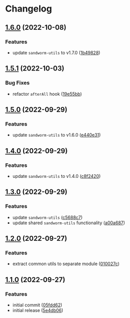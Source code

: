 # Changelog

## [1.6.0](https://github.com/sandworm-hq/sandworm-mocha/compare/sandworm-mocha-v1.5.1...sandworm-mocha-v1.6.0) (2022-10-08)


### Features

* update `sandworm-utils` to v1.7.0 ([1b49828](https://github.com/sandworm-hq/sandworm-mocha/commit/1b49828c9a88807ba05f9601f6739630c2d6ff9f))

## [1.5.1](https://github.com/sandworm-hq/sandworm-mocha/compare/sandworm-mocha-v1.5.0...sandworm-mocha-v1.5.1) (2022-10-03)


### Bug Fixes

* refactor `afterAll` hook ([19e55bb](https://github.com/sandworm-hq/sandworm-mocha/commit/19e55bbdbd9b14fdf2dabbcff0266755cb5006e4))

## [1.5.0](https://github.com/sandworm-hq/sandworm-mocha/compare/sandworm-mocha-v1.4.0...sandworm-mocha-v1.5.0) (2022-09-29)


### Features

* update `sandworm-utils` to v1.6.0 ([e440e31](https://github.com/sandworm-hq/sandworm-mocha/commit/e440e31c35dc83fabb1ffbd4f2ebb0ebc263261b))

## [1.4.0](https://github.com/sandworm-hq/sandworm-mocha/compare/sandworm-mocha-v1.3.0...sandworm-mocha-v1.4.0) (2022-09-29)


### Features

* update `sandworm-utils` to v1.4.0 ([c8f2420](https://github.com/sandworm-hq/sandworm-mocha/commit/c8f2420d1b6a8a21c10088bfb37828b4a6cc6d9a))

## [1.3.0](https://github.com/sandworm-hq/sandworm-mocha/compare/sandworm-mocha-v1.2.0...sandworm-mocha-v1.3.0) (2022-09-29)


### Features

* update `sandworm-utils` ([c5688c7](https://github.com/sandworm-hq/sandworm-mocha/commit/c5688c74132729458f23659f96667d69263f2362))
* update shared `sandworm-utils` functionality ([a00a687](https://github.com/sandworm-hq/sandworm-mocha/commit/a00a68775498d01af5610eeec6b477b5068f75cd))

## [1.2.0](https://github.com/sandworm-hq/sandworm-mocha/compare/sandworm-mocha-v1.1.0...sandworm-mocha-v1.2.0) (2022-09-27)


### Features

* extract common utils to separate module ([010027c](https://github.com/sandworm-hq/sandworm-mocha/commit/010027c209a0ceb4cf592047632a0e4b31aeb2a9))

## [1.1.0](https://github.com/sandworm-hq/sandworm-mocha/compare/sandworm-mocha-v1.0.0...sandworm-mocha-v1.1.0) (2022-09-27)


### Features

* initial commit ([05fdd62](https://github.com/sandworm-hq/sandworm-mocha/commit/05fdd622c192b5388754b733ef3e7428c32d8f7a))
* initial release ([5e4db06](https://github.com/sandworm-hq/sandworm-mocha/commit/5e4db0628235f6b5b68a95881f2fc944d4facfcb))
